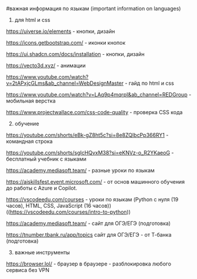 #важная информация по языкам (important information on languages)



1. для html и css



https://uiverse.io/elements - кнопки, дизайн

https://icons.getbootstrap.com/ - иконки кнопок

https://ui.shadcn.com/docs/installation - кнопки, дизайн

https://vecto3d.xyz/ - анимации 

https://www.youtube.com/watch?v=2tAPxjcGLms&ab_channel=WebDesignMaster - гайд по html и css

https://www.youtube.com/watch?v=LAq9p4mqrpI&ab_channel=REDGroup - мобильная верстка 

https://www.projectwallace.com/css-code-quality - проверка CSS кода



2. обучение



https://youtube.com/shorts/eBk-gZ8ht5c?si=8e8ZQIbcPp366RY1 - командная строка

https://youtube.com/shorts/sgIcHQvxM38?si=eKNVz-o_R2YKaeoG - бесплатный учебник с языками

https://academy.mediasoft.team/ - разные уроки по языкам

https://aiskillsfest.event.microsoft.com/ - от основ машинного обучения до работы с Azure и Copilot.

https://vscodeedu.com/courses - уроки по языкам (Python с нуля (19 часов), HTML, CSS, JavaScript (16 часов)) ((https://vscodeedu.com/courses/intro-to-python))

https://academy.mediasoft.team/ - сайт для ОГЭ/ЕГЭ (подготовка) 

https://tnumber.tbank.ru/app/topics сайт для ОГЭ/ЕГЭ - от Т-банка (подготовка) 



3. важные инструменты



https://browser.lol/ - браузер в браузере - разблокировка любого сервиса без VPN











